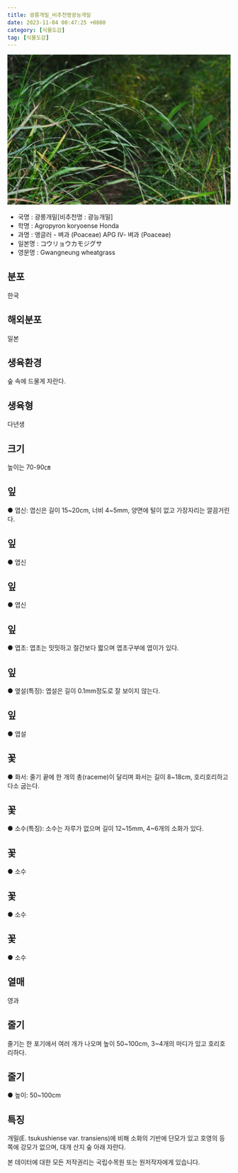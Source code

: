 ```yaml
---
title: 광릉개밀_비추천명광능개밀
date: 2023-11-04 00:47:25 +0800
category: [식물도감]
tag: [식물도감]
---
```




![광릉개밀[비추천명 : 광능개밀]](/assets/img/fileUpload/plants/basic/Gramineae/Agropyron/14226/14226_1_th2.jpg)
- 국명 : 광릉개밀[비추천명 : 광능개밀]
- 학명 : Agropyron koryoense Honda
- 과명 : 앵글러 - 벼과 (Poaceae) APG Ⅳ- 벼과 (Poaceae)
- 일본명 : コウリョウカモジグサ
- 영문명 : Gwangneung wheatgrass


## 분포
한국
## 해외분포
일본
## 생육환경
숲 속에 드물게 자란다.
## 생육형
다년생
## 크기
높이는 70-90㎝
## 잎
● 엽신: 엽신은 길이 15~20cm, 너비 4~5mm, 양면에 털이 없고 가장자리는 깔끔거린다.
## 잎
● 엽신
## 잎
● 엽신
## 잎
● 엽초: 엽초는 밋밋하고 절간보다 짧으며 엽초구부에 엽이가 있다.
## 잎
● 옆설(특징): 엽설은 길이 0.1mm정도로 잘 보이지 않는다.
## 잎
● 엽설
## 꽃
● 화서: 줄기 끝에 한 개의 총(raceme)이 달리며 화서는 길이 8~18cm, 호리호리하고 다소 굽는다.
## 꽃
● 소수(특징): 소수는 자루가 없으며 길이 12~15mm, 4~6개의 소화가 있다.
## 꽃
● 소수
## 꽃
● 소수
## 꽃
● 소수
## 열매
영과
## 줄기
줄기는 한 포기에서 여러 개가 나오며 높이 50~100cm, 3~4개의 마디가 있고 호리호리하다.
## 줄기
● 높이: 50~100cm
## 특징
개밀(E. tsukushiense var. transiens)에 비해 소화의 기반에 단모가 있고 호영의 등 쪽에 강모가 없으며, 대개 산지 숲 아래 자란다.






본 데이터에 대한 모든 저작권리는 국립수목원 또는 원저작자에게 있습니다.
